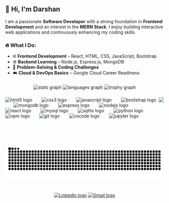 <h2 align="left">👋 Hi, I'm Darshan</h2>  
<p align="left">I am a passionate <strong>Software Developer</strong> with a strong foundation in <strong>Frontend Development</strong> and an interest in the <strong>MERN Stack</strong>. I enjoy building interactive web applications and continuously enhancing my coding skills.</p>  

<h3 align="left">🔥 What I Do:</h3>  
<ul align="left">
  <li>🌐 <strong>Frontend Development</strong> – React, HTML, CSS, JavaScript, Bootstrap</li>  
  <li>⚙️ <strong>Backend Learning</strong> – Node.js, Express.js, MongoDB</li>  
  <li>🎯 <strong>Problem-Solving & Coding Challenges</strong></li>  
  <li>☁️ <strong>Cloud & DevOps Basics</strong> – Google Cloud Career Readiness</li>  
</ul>


###

<div align="center">
  <img src="https://github-readme-stats.vercel.app/api?username=Darshanas17&hide_title=false&hide_rank=true&show_icons=true&include_all_commits=true&count_private=true&disable_animations=false&theme=dracula&locale=en&hide_border=false" height="150" alt="stats graph"  />
  <img src="https://github-readme-stats.vercel.app/api/top-langs?username=Darshanas17&locale=en&hide_title=false&layout=compact&card_width=320&langs_count=7&theme=dracula&hide_border=false" height="150" alt="languages graph"  />
  <img src="https://github-profile-trophy.vercel.app?username=Darshanas17&theme=dracula&margin-w=10&margin-h=10&column=4&no-frame=false&no-bg=false&row=2" height="150" alt="trophy graph"  />
</div>

###

<img align="right" height="150" src="https://res.cloudinary.com/dedykxiko/image/upload/v1742297487/darshan_cbgnn4.jpg"  />

###

<div align="left">
  <img src="https://cdn.jsdelivr.net/gh/devicons/devicon/icons/html5/html5-original.svg" height="50" alt="html5 logo"  />
  <img width="22" />
  <img src="https://cdn.jsdelivr.net/gh/devicons/devicon/icons/css3/css3-original.svg" height="50" alt="css3 logo"  />
  <img width="22" />
  <img src="https://cdn.jsdelivr.net/gh/devicons/devicon/icons/javascript/javascript-original.svg" height="50" alt="javascript logo"  />
  <img width="22" />
  <img src="https://cdn.jsdelivr.net/gh/devicons/devicon/icons/bootstrap/bootstrap-original.svg" height="50" alt="bootstrap logo"  />
  <img width="22" />
  <img src="https://cdn.jsdelivr.net/gh/devicons/devicon/icons/mongodb/mongodb-original.svg" height="50" alt="mongodb logo"  />
  <img width="22" />
  <img src="https://cdn.jsdelivr.net/gh/devicons/devicon/icons/express/express-original.svg" height="50" alt="express logo"  />
  <img width="22" />
  <img src="https://cdn.jsdelivr.net/gh/devicons/devicon/icons/nodejs/nodejs-original.svg" height="50" alt="nodejs logo"  />
  <img width="22" />
  <img src="https://cdn.jsdelivr.net/gh/devicons/devicon/icons/react/react-original.svg" height="50" alt="react logo"  />
  <img width="22" />
  <img src="https://cdn.jsdelivr.net/gh/devicons/devicon/icons/mysql/mysql-original.svg" height="50" alt="mysql logo"  />
  <img width="22" />
  <img src="https://cdn.jsdelivr.net/gh/devicons/devicon/icons/sqlite/sqlite-original.svg" height="50" alt="sqlite logo"  />
  <img width="22" />
  <img src="https://cdn.jsdelivr.net/gh/devicons/devicon/icons/python/python-original.svg" height="50" alt="python logo"  />
  <img width="22" />
  <img src="https://cdn.jsdelivr.net/gh/devicons/devicon/icons/npm/npm-original-wordmark.svg" height="50" alt="npm logo"  />
  <img width="22" />
  <img src="https://cdn.jsdelivr.net/gh/devicons/devicon/icons/git/git-original.svg" height="50" alt="git logo"  />
  <img width="22" />
  <img src="https://cdn.jsdelivr.net/gh/devicons/devicon/icons/vscode/vscode-original.svg" height="50" alt="vscode logo"  />
  <img width="22" />
  <img src="https://cdn.jsdelivr.net/gh/devicons/devicon/icons/jupyter/jupyter-original.svg" height="50" alt="jupyter logo"  />
</div>

###

<br clear="both">

<img src="https://raw.githubusercontent.com/Darshanas17/Darshanas17/output/snake.svg" alt="Snake animation" />

###

<br clear="both">

<div align="center">
  <a href="https://www.linkedin.com/in/darshan-a-s/" target="_blank">
    <img src="https://raw.githubusercontent.com/maurodesouza/profile-readme-generator/master/src/assets/icons/social/linkedin/default.svg" width="70" height="50" alt="LinkedIn logo" /></a>
  <a href="mailto:darshanasatruval@gmail.com">
    <img src="https://raw.githubusercontent.com/maurodesouza/profile-readme-generator/master/src/assets/icons/social/gmail/default.svg" width="70" height="50" alt="Gmail logo" />
  </a>
</div>


###
